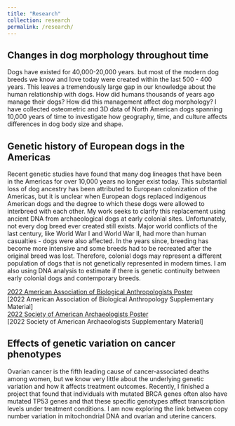 ```yaml
---
title: "Research"
collection: research
permalink: /research/
---
```


## Changes in dog morphology throughout time

Dogs have existed for 40,000-20,000 years. but most of the modern dog breeds we know and love today were created within the last 500 - 400 years. This leaves a tremendously large gap in our knowledge about the human relationship with dogs. How did humans thousands of years ago manage their dogs? How did this management affect dog morphology? I have collected osteometric and 3D data of North American dogs spanning 10,000 years of time to investigate how geography, time, and culture affects differences in dog body size and shape.  


## Genetic history of European dogs in the Americas

Recent genetic studies have found that many dog lineages that have been in the Americas for over 10,000 years no longer exist today. This substantial loss of dog ancestry has been attributed to European colonization of the Americas, but it is unclear when European dogs replaced indigenous American dogs and the degree to which these dogs were allowed to interbreed with each other. My work seeks to clarify this replacement using ancient DNA from archaeological dogs at early colonial sites. Unfortunately, not every dog breed ever created still exists. Major world conflicts of the last century, like World War I and World War II, had more than human casualties - dogs were also affected. In the years since, breeding has become more intensive and some breeds had to be recreated after the original breed was lost. Therefore, colonial dogs may represent a different population of dogs that is not genetically represented in modern times. I am also using DNA analysis to estimate if there is genetic continuity between early colonial dogs and contemporary breeds.

[2022 American Association of Biological Anthropologists Poster](https://thomasare.github.io/files/2022_AABA_Jamestown_Final.pdf)
<br>
[2022 American Association of Biological Anthropology Supplementary Material]
<br>
[2022 Society of American Archaeologists Poster](https://thomasare.github.io/files/2022_SAA_Jamestown_Poster_Final.pdf)
<br>
[2022 Society of American Archaeologists Supplementary Material]


## Effects of genetic variation on cancer phenotypes

Ovarian cancer is the fifth leading cause of cancer-associated deaths among women, but we know very little about the underlying genetic variation and how it affects treatment outcomes. Recently, I finished a project that found that individuals with mutated BRCA genes often also have mutated TP53 genes and that these specific genotypes affect transcription levels under treatment conditions. I am now exploring the link between copy number variation in mitochondrial DNA and ovarian and uterine cancers. 

